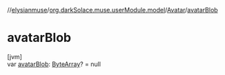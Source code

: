 //[elysianmuse](../../../index.md)/[org.darkSolace.muse.userModule.model](../index.md)/[Avatar](index.md)/[avatarBlob](avatar-blob.md)

# avatarBlob

[jvm]\
var [avatarBlob](avatar-blob.md): [ByteArray](https://kotlinlang.org/api/latest/jvm/stdlib/kotlin/-byte-array/index.html)? = null

